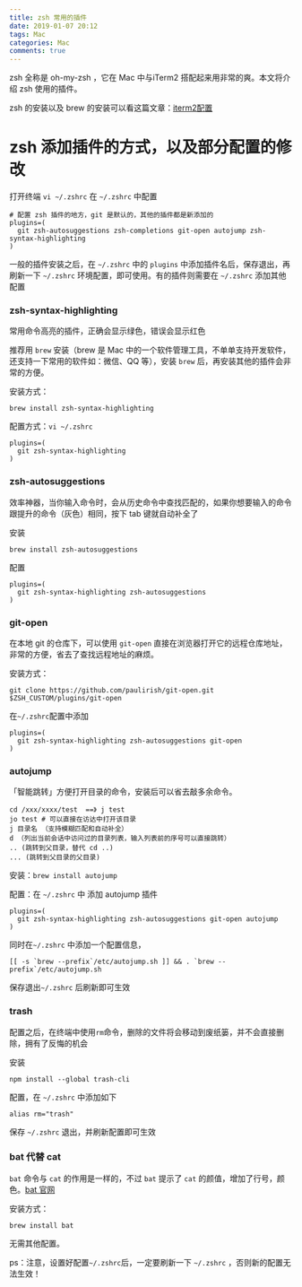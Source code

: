 ```yaml
---
title: zsh 常用的插件
date: 2019-01-07 20:12
tags: Mac
categories: Mac 
comments: true
---
```


zsh 全称是 oh-my-zsh ，它在 Mac 中与iTerm2 搭配起来用非常的爽。本文将介绍 zsh 使用的插件。
<!--more-->

zsh 的安装以及 brew 的安装可以看这篇文章：[iterm2配置](https://hadronw.com/2018/02-07/iterm2%E9%85%8D%E7%BD%AE/)

# zsh 添加插件的方式，以及部分配置的修改

打开终端 `vi ~/.zshrc` 在 `~/.zshrc` 中配置 
```
# 配置 zsh 插件的地方，git 是默认的，其他的插件都是新添加的
plugins=(
  git zsh-autosuggestions zsh-completions git-open autojump zsh-syntax-highlighting
)  
```

一般的插件安装之后，在 `~/.zshrc` 中的 `plugins` 中添加插件名后，保存退出，再刷新一下 `~/.zshrc` 环境配置，即可使用。有的插件则需要在 `~/.zshrc` 添加其他配置

### zsh-syntax-highlighting

常用命令高亮的插件，正确会显示绿色，错误会显示红色

推荐用 `brew` 安装（brew 是 Mac 中的一个软件管理工具，不单单支持开发软件，还支持一下常用的软件如：微信、QQ 等），安装 `brew` 后，再安装其他的插件会非常的方便。

安装方式：
```
brew install zsh-syntax-highlighting
```

配置方式：`vi ~/.zshrc`
```
plugins=(
  git zsh-syntax-highlighting
)  
```

###  zsh-autosuggestions

效率神器，当你输入命令时，会从历史命令中查找匹配的，如果你想要输入的命令跟提升的命令（灰色）相同，按下 tab 键就自动补全了

安装
```
brew install zsh-autosuggestions
```
配置
```
plugins=(
  git zsh-syntax-highlighting zsh-autosuggestions 
)  
```


### git-open

在本地 git 的仓库下，可以使用 `git-open` 直接在浏览器打开它的远程仓库地址，非常的方便，省去了查找远程地址的麻烦。

安装方式：
``` 克隆项目
git clone https://github.com/paulirish/git-open.git $ZSH_CUSTOM/plugins/git-open
```

在`~/.zshrc`配置中添加
```~/.zshrc
plugins=(
  git zsh-syntax-highlighting zsh-autosuggestions git-open
)  
```

### autojump 

「智能跳转」方便打开目录的命令，安装后可以省去敲多余命令。
```
cd /xxx/xxxx/test  ==》 j test
jo test # 可以直接在访达中打开该目录
j 目录名 （支持模糊匹配和自动补全）
d （列出当前会话中访问过的目录列表，输入列表前的序号可以直接跳转）
.. (跳转到父目录，替代 cd ..)
... (跳转到父目录的父目录) 
```

安装：`brew install autojump`

配置：在 `~/.zshrc` 中 添加 autojump 插件
```
plugins=(
  git zsh-syntax-highlighting zsh-autosuggestions git-open autojump
)  
```

同时在`~/.zshrc` 中添加一个配置信息，
```
[[ -s `brew --prefix`/etc/autojump.sh ]] && . `brew --prefix`/etc/autojump.sh
```

保存退出`~/.zshrc` 后刷新即可生效

### trash 

配置之后，在终端中使用`rm`命令，删除的文件将会移动到废纸篓，并不会直接删除，拥有了反悔的机会

安装
```
npm install --global trash-cli
```

配置，在 `~/.zshrc` 中添加如下
```
alias rm="trash"
```
保存 `~/.zshrc` 退出，并刷新配置即可生效

### bat 代替 cat 

`bat` 命令与 `cat` 的作用是一样的，不过 `bat` 提示了 `cat` 的颜值，增加了行号，颜色。[bat 官网](https://github.com/sharkdp/bat)

安装方式：
```
brew install bat
```

无需其他配置。

ps：注意，设置好配置`~/.zshrc`后，一定要刷新一下 `~/.zshrc` ，否则新的配置无法生效！